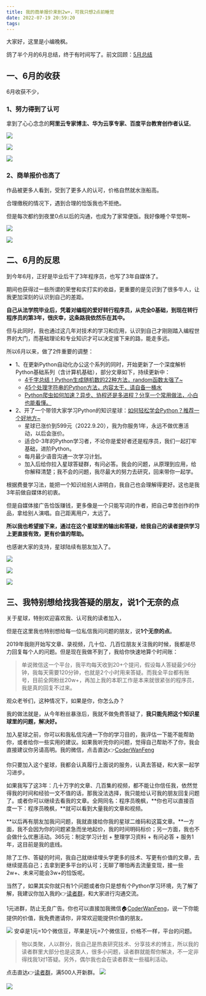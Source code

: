 ```yaml
---
title: 我的商单报价来到2w+，可我只想2点前睡觉
date: 2022-07-19 20:59:20
tags:
---
```




大家好，这里是小编晚枫。

鸽了半个月的6月总结，终于有时间写了。前文回顾：[5月总结](https://mp.weixin.qq.com/s/11MqikWNnygtrs6sQdusWA)

## 一、6月的收获

6月收获不少，

### 1、努力得到了认可
拿到了心心念念的**阿里云专家博主、华为云享专家、百度平台教育创作者认证**。

![](https://www.python-office.com/api/img-cdn/wanfeng/python-star-group/20220719/ali.jpg)

![](https://www.python-office.com/api/img-cdn/wanfeng/python-star-group/20220719/huawei.png)

![](https://www.python-office.com/api/img-cdn/wanfeng/python-star-group/20220719/baijia.jpg)

### 2、商单报价也高了

作品被更多人看到，受到了更多人的认可，价格自然就水涨船高。

合理缴税的情况下，遇到合理的恰饭我也不拒绝。

但是每次都约到夜里0点以后的沟通，也成为了家常便饭。我好像睡个早觉啊~

![](https://www.python-office.com/api/img-cdn/wanfeng/python-star-group/20220719/baojia.jpg)

![](https://www.python-office.com/api/img-cdn/wanfeng/python-star-group/20220719/jia-001.jpg)

## 二、6月的反思

到今年6月，正好是毕业后干了3年程序员，也写了3年自媒体了。

期间也获得过一些所谓的荣誉和实打实的收益，更重要的是见识到了很多牛人，让我更加深刻的认识到自己的差距。

**自己从法学院毕业后，凭着对编程的爱好转行程序员，从完全0基础，到现在转行程序员的第3年，很庆幸，这条路我依然乐在其中。**

但与此同时，我也通过这几年对技术的学习和应用，认识到自己才刚刚踏入编程世界的大门，而基础理论和专业知识才可以决定接下来的路，能走多远。

所以6月以来，做了2件重要的调整：
- 1、在更新Python自动化办公这个系列的同时，开始更新了一个深度解析Python基础系列（含计算机基础），部分文章如下，持续更新中：
  - [4千字总结！Python生成随机数的22种方法，random函数太强了~](https://mp.weixin.qq.com/s/l6Tq3QtkFPOdj4SdYJCPcg)
  - [45个处理字符串的Python方法，内容太干，请自备一桶水](https://mp.weixin.qq.com/s/z88Ykzj4xjdYTMyhcnotjw)
  - [Python爬虫如何加速？异步、协程还是多进程？分享一个常用做法，小白也能看懂。](https://mp.weixin.qq.com/s/naH7d4emsUOTy3zO5bv97g)
- 2、开了一个带领大家学习Python的知识星球：[如何轻松学会Python？推荐一个好地方~](https://mp.weixin.qq.com/s/nNhFPD-xNsp2QvFc6HWLNQ)
  - 星球已涨价到599元（2022.9.20），我为你服务1年，永远不做优惠活动，以后会涨价。
  - 适合0-3年的Python学习者，不论你是爱好者还是程序员，我们一起打牢基础，进阶Python。
  - 每月最少语音沟通一次学习计划。
  - 加入后给你拉入星球答疑群，有问必答。我会的问题，从原理到应用，给你解释清楚；我不会的问题，我尽最大的努力去研究，回来带你一起学。


根据费曼学习法，能把一个知识给别人讲明白，我自己也会理解得更好。这也是我3年前做自媒体的初衷。

但是自媒体接广告恰饭赚钱，更多像是一个只能写词的作者，把自己幸苦创作的作品，拿给别人演唱。自己距离用户，太远了。

**所以我也希望接下来，通过在这个星球里的输出和答疑，给我自己的读者提供学习上更直接有效，更有价值的帮助。**

也感谢大家的支持，星球陆续有朋友加入了。

![](https://www.python-office.com/api/img-cdn/wanfeng/python-star-group/20220719/dayi-001.jpg)

![](https://www.python-office.com/api/img-cdn/wanfeng/python-star-group/20220719/dayi-02.jpg)

![](https://www.python-office.com/api/img-cdn/wanfeng/python-star-group/20220719/dayi-003.jpg)

## 三、我特别想给找我答疑的朋友，说1个无奈的点

关于星球，特别欢迎喜欢我、认可我的读者加入，

但是在这里我也特别想给每一位私信我问问题的朋友，说**1个无奈的点**。

2019年我刚开始写文章、录视频，几十位、几百位朋友关注我的时候，我都是尽力回复每个人的问题。但是现在我做不到了，我给你快速地算个时间账：

> 单说微信这一个平台，我平均每天收到20+个提问，假设每人答疑最少6分钟，我每天需要120分钟，也就是2个小时用来答疑。而我全平台都有账号，目前全网粉丝20w+，再加上我的本职工作是本来就很紧张的程序员，我是真的回复不过来。

观众老爷们，这种情况下，如果是你，你怎么办？

我的做法就是，从今年粉丝暴涨后，我就不做免费答疑了，**我只能先把这个知识星球里的问题，解决好。**


加入星球之前，你可以和我私信沟通一下你的学习目的，我评估一下能不能帮助你，或者给你一些实用的建议。如果我听完你的问题，觉得自己帮助不了你，我会直接建议你另请高明。我的微信，点击直达👉[CoderWanFeng](https://mp.weixin.qq.com/s/dAm2B09i2ZaqCwhwP-AEdQ)

你只要加入这个星球，我都会认真履行上面说的服务，认真去答疑，和大家一起学习进步。

如果我写了这3年：几十万字的文章、几百集的视频，都不能让你信任我，依然觉得我的时间和经验一文不值的话，那我没法选择，我只能给认可我的朋友回复问题了。或者你可以继续去看我的文章。全网同名：程序员晚枫，**你也可以直接百度一下：程序员晚枫，**就可以看到大量我的文章和视频。


**以后再有朋友加我问问题，我就直接给你我的星球二维码和这篇文章。**一方面，我不会因为你的问题紧急而坐地起价，我的时间明码标价；另一方面，我也不会做什么优惠活动。365元：制定学习计划 + 整理学习资料 + 有问必答 + 服务1年，这目前是我的底线。

除了工作、答疑的时间，我自己就继续埋头学更多的技术、写更有价值的文章，去继续提高自己；去拿到更多平台的认可；无聊了哪怕再去流量变现，接一些2w+、未来可能会3w+的恰饭呢。

当然了，如果其实你就只有1个问题或者你只是想有个Python学习环境，先了解了解，我建议你加入我的👉[读者群](https://mp.weixin.qq.com/s/SlG0Bh3dxD3NEc9p7PQLJg)，和大家进行沟通交流。

1元进群，防止无良广告。你也可以直接加我微信🏠[CoderWanFeng](https://mp.weixin.qq.com/s/dAm2B09i2ZaqCwhwP-AEdQ)，说一下你能提供的价值，我免费邀请你，非常欢迎能提供价值的朋友。

![](https://www.python-office.com/api/img-cdn/wanfeng/python-star-group/20220719/18.jpg)
安卓是1元=10个微信豆，苹果是1元=7个微信豆，价格不一样，平台的问题。

> 物以类聚，人以群分，我自己是热衷研究技术、分享技术的博主，所以我的读者群里大部分也是这类人，很多小问题，读者群就能帮你解决，不一定非得找我1对1答疑。另外，偶尔我也会在读者群发一些福利活动。

点击直达👉[读者群](https://mp.weixin.qq.com/s/SlG0Bh3dxD3NEc9p7PQLJg)，满500人开新群。
![](https://www.python-office.com/api/img-cdn/wanfeng/python-star-group/20220719/group1.jpg)

![](https://www.python-office.com/api/img-cdn/wanfeng/python-star-group/20220719/group.jpg)










